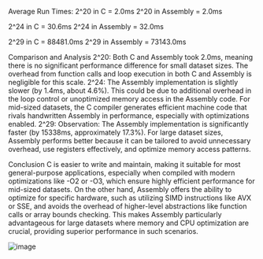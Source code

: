 Average Run Times:
2^20 in C = 2.0ms
2^20 in Assembly = 2.0ms

2^24 in C = 30.6ms
2^24 in Assembly = 32.0ms

2^29 in C = 88481.0ms
2^29 in Assembly = 73143.0ms

Comparison and Analysis
2^20: Both C and Assembly took 2.0ms, meaning there is no significant performance difference for small dataset sizes. The overhead from function calls and loop execution in both C and Assembly is negligible for this scale.
2^24: The Assembly implementation is slightly slower (by 1.4ms, about 4.6%). This could be due to additional overhead in the loop control or unoptimized memory access in the Assembly code. For mid-sized datasets, the C compiler generates efficient machine code that rivals handwritten Assembly in performance, especially with optimizations enabled.
2^29: Observation: The Assembly implementation is significantly faster (by 15338ms, approximately 17.3%). For large dataset sizes, Assembly performs better because it can be tailored to avoid unnecessary overhead, use registers effectively, and optimize memory access patterns.

Conclusion
C is easier to write and maintain, making it suitable for most general-purpose applications, especially when compiled with modern optimizations like -O2 or -O3, which ensure highly efficient performance for mid-sized datasets. On the other hand, Assembly offers the ability to optimize for specific hardware, such as utilizing SIMD instructions like AVX or SSE, and avoids the overhead of higher-level abstractions like function calls or array bounds checking. This makes Assembly particularly advantageous for large datasets where memory and CPU optimization are crucial, providing superior performance in such scenarios.

![image](https://github.com/user-attachments/assets/b9aa8753-3165-47ba-9698-9f02c408ea71)
